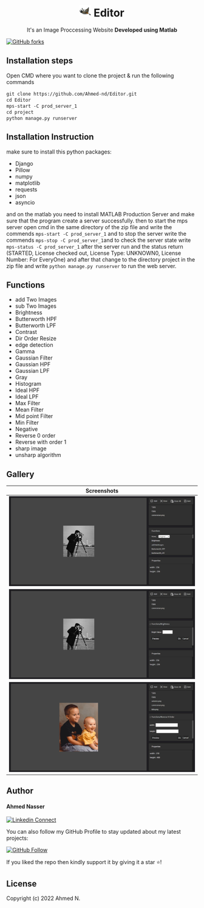 <h1 align="center"><img height='30' alt='icon' src='./readme_images/editor.svg'/> Editor</h1><p align="center">It's an Image Proccessing Website <b>Developed using Matlab</b> <br></p>

[![GitHub forks](https://img.shields.io/github/forks/Ahmed-nd/Editor?style=social)](https://github.com/Ahmed-nd/Editor/fork)

## Installation steps

Open CMD where you want to clone the project & run the following commands

```
git clone https://github.com/Ahmed-nd/Editor.git
cd Editor
mps-start -C prod_server_1
cd project
python manage.py runserver
```

## Installation Instruction
make sure to install this python packages:

* Django
* Pillow
* numpy
* matplotlib
* requests
* json
* asyncio

and on the matlab you need to install MATLAB Production Server and make sure that the program create a server successfully.
then to start the mps server open cmd in the same directory of the zip file and write the commends `mps-start -C prod_server_1` 
and to stop the server write the commends `mps-stop -C prod_server_1`and to check the server state write `mps-status -C prod_server_1`
after the server run and the status return (STARTED, License checked out, License Type: UNKNOWN0, License Number: For EveryOne)
and after that change to the directory project in the zip file and write `python manage.py runserver` to run the web server.

## Functions

* add Two Images
* sub Two Images
* Brightness
* Butterworth HPF
* Butterworth LPF
* Contrast
* Dir Order Resize
* edge detection
* Gamma
* Gaussian Filter
* Gaussian HPF
* Gaussian LPF
* Gray
* Histogram
* Ideal HPF
* Ideal LPF
* Max Filter
* Mean Filter
* Mid point Filter
* Min Filter
* Negative
* Reverse 0 order
* Reverse with order 1
* sharp image
* unsharp algorithm

## Gallery

|  Screenshots    |
|:----:|
| ![Pages 1](readme_images/img1.png) |
| ![Pages 2](readme_images/img2.png) |
| ![Pages 3](readme_images/img3.png) |

## Author

#### Ahmed Nasser

[![Linkedin Connect](https://img.shields.io/badge/Connect-Ahmed-lightgrey?style=social&logo=linkedin)](https://www.linkedin.com/in/ahmed-nasser-94a765171/)

You can also follow my GitHub Profile to stay updated about my latest projects:

[![GitHub Follow](https://img.shields.io/badge/Follow-Ahmed-lightgrey?style=social&logo=github)](https://github.com/Ahmed-nd)

If you liked the repo then kindly support it by giving it a star ⭐!

## License

Copyright (c) 2022 Ahmed N.
